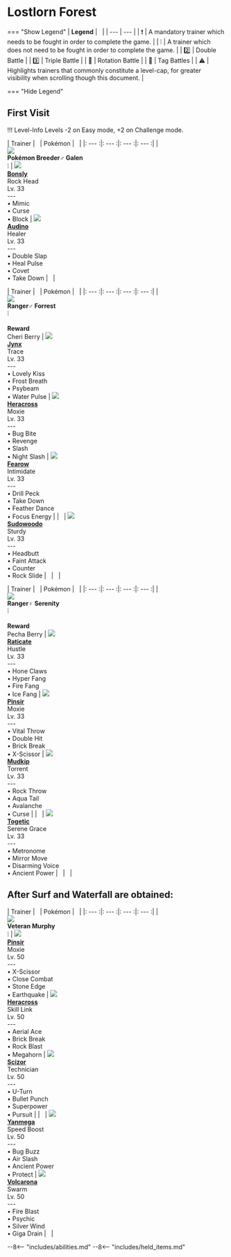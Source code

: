 # Lostlorn Forest

=== "Show Legend"
    | __Legend__ | &nbsp; |
    | --- | --- |
    | :exclamation: | A mandatory trainer which needs to be fought in order to complete the game. |
    | :grey_exclamation: | A trainer which does not need to be fought in order to complete the game. |
    | :two:  | Double Battle | 
    |  :three:  | Triple Battle |
    | :arrows_counterclockwise:  | Rotation Battle |
    | :handshake: | Tag Battles |
    | :warning: | Highlights trainers that commonly constitute a level-cap, for greater visibility when scrolling though this document. |

=== "Hide Legend"
&nbsp;

## First Visit

!!! Level-Info
    Levels -2 on Easy mode, +2 on Challenge mode.

| Trainer | &nbsp; | Pokémon | &nbsp; |
|: --- :|: --- :|: --- :|: --- :|
| <br>![][PokémonBreeder♂Galen]<br>__Pokémon Breeder♂ Galen__<br>:grey_exclamation:  | ![][438] <br> __[Bonsly]__ <br>Rock Head<br>Lv. 33<br>---<br>• Mimic<br>• Curse<br>• Block | ![][531] <br> __[Audino]__ <br>Healer<br>Lv. 33<br>---<br>• Double Slap<br>• Heal Pulse<br>• Covet<br>• Take Down | &nbsp; |

| Trainer | &nbsp; | Pokémon | &nbsp; |
|: --- :|: --- :|: --- :|: --- :|
| <br>![][Ranger♂Forrest]<br>__Ranger♂ Forrest__<br>:grey_exclamation:<br><br>__Reward__<br>Cheri Berry | ![][124] <br> __[Jynx]__ <br>Trace<br>Lv. 33<br>---<br>• Lovely Kiss<br>• Frost Breath<br>• Psybeam<br>• Water Pulse | ![][214] <br> __[Heracross]__ <br>Moxie<br>Lv. 33<br>---<br>• Bug Bite<br>• Revenge<br>• Slash<br>• Night Slash | ![][22] <br> __[Fearow]__ <br>Intimidate<br>Lv. 33<br>---<br>• Drill Peck<br>• Take Down<br>• Feather Dance<br>• Focus Energy |
| &nbsp; | ![][185] <br> __[Sudowoodo]__ <br>Sturdy<br>Lv. 33<br>---<br>• Headbutt<br>• Faint Attack<br>• Counter<br>• Rock Slide | &nbsp; | &nbsp; |

| Trainer | &nbsp; | Pokémon | &nbsp; |
|: --- :|: --- :|: --- :|: --- :|
| <br>![][Ranger♀Serenity]<br>__Ranger♀ Serenity__<br>:grey_exclamation:<br><br>__Reward__<br>Pecha Berry | ![][20] <br> __[Raticate]__ <br>Hustle<br>Lv. 33<br>---<br>• Hone Claws<br>• Hyper Fang<br>• Fire Fang<br>• Ice Fang | ![][127] <br> __[Pinsir]__ <br>Moxie<br>Lv. 33<br>---<br>• Vital Throw<br>• Double Hit<br>• Brick Break<br>• X-Scissor | ![][258] <br> __[Mudkip]__ <br>Torrent<br>Lv. 33<br>---<br>• Rock Throw<br>• Aqua Tail<br>• Avalanche<br>• Curse |
| &nbsp; | ![][176] <br> __[Togetic]__ <br>Serene Grace<br>Lv. 33<br>---<br>• Metronome<br>• Mirror Move<br>• Disarming Voice<br>• Ancient Power | &nbsp; | &nbsp; |



## After Surf and Waterfall are obtained:

| Trainer | &nbsp; | Pokémon | &nbsp; |
|: --- :|: --- :|: --- :|: --- :|
| <br>![][VeteranMurphy]<br>__Veteran Murphy__<br>:grey_exclamation:  | ![][127] <br> __[Pinsir]__ <br>Moxie<br>Lv. 50<br>---<br>• X-Scissor<br>• Close Combat<br>• Stone Edge<br>• Earthquake | ![][214] <br> __[Heracross]__ <br>Skill Link<br>Lv. 50<br>---<br>• Aerial Ace<br>• Brick Break<br>• Rock Blast<br>• Megahorn | ![][212] <br> __[Scizor]__ <br>Technician<br>Lv. 50<br>---<br>• U-Turn<br>• Bullet Punch<br>• Superpower<br>• Pursuit |
| &nbsp; | ![][469] <br> __[Yanmega]__ <br>Speed Boost<br>Lv. 50<br>---<br>• Bug Buzz<br>• Air Slash<br>• Ancient Power<br>• Protect | ![][637] <br> __[Volcarona]__ <br>Swarm<br>Lv. 50<br>---<br>• Fire Blast<br>• Psychic<br>• Silver Wind<br>• Giga Drain | &nbsp; |





--8<-- "includes/abilities.md"
--8<-- "includes/held_items.md"

[PokémonBreeder♂Galen]: ../img/Trainers/Pokémon_Breeder_Male.gif
[438]: ../img/animated/438.gif
[Bonsly]: ../pokemons/438/
[531]: ../img/animated/531.gif
[Audino]: ../pokemons/531/
[Ranger♂Forrest]: ../img/Trainers/Ranger_Male.gif
[124]: ../img/animated/124.gif
[Jynx]: ../pokemons/124/
[214]: ../img/animated/214.gif
[Heracross]: ../pokemons/214/
[22]: ../img/animated/22.gif
[Fearow]: ../pokemons/022/
[185]: ../img/animated/185.gif
[Sudowoodo]: ../pokemons/185/
[Ranger♀Serenity]: ../img/Trainers/Ranger_Female.gif
[20]: ../img/animated/20.gif
[Raticate]: ../pokemons/020/
[127]: ../img/animated/127.gif
[Pinsir]: ../pokemons/127/
[258]: ../img/animated/258.gif
[Mudkip]: ../pokemons/258/
[176]: ../img/animated/176.gif
[Togetic]: ../pokemons/176/
[VeteranMurphy]: ../img/Trainers/Veteran_Male.gif
[212]: ../img/animated/212.gif
[Scizor]: ../pokemons/212/
[469]: ../img/animated/469.gif
[Yanmega]: ../pokemons/469/
[637]: ../img/animated/637.gif
[Volcarona]: ../pokemons/637/